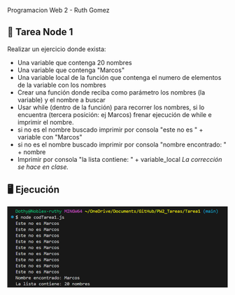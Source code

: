 Programacion Web 2 - Ruth Gomez

## 📜 Tarea Node 1

Realizar un ejercicio donde exista:

- Una variable que contenga 20 nombres
- Una variable que contenga "Marcos"
- Una variable local de la función que contenga el numero de elementos de la variable con los nombres
- Crear una función donde reciba como parámetro los nombres (la variable)  y el nombre a buscar
- Usar while (dentro de la función) para recorrer los nombres, si lo encuentra (tercera posición: ej Marcos) frenar ejecución de while e imprimir el nombre. 
- si no es el nombre buscado imprimir por consola "este no es " + variable con "Marcos"
- si no es el nombre buscado imprimir por consola "nombre encontrado: " + nombre
- Imprimir por consola "la lista contiene: " + variable_local
*La corrección se hace en clase.*

## 🖥️ Ejecución

![Resultado en la consola](./Tarea1/imagenResTarea1.png)
